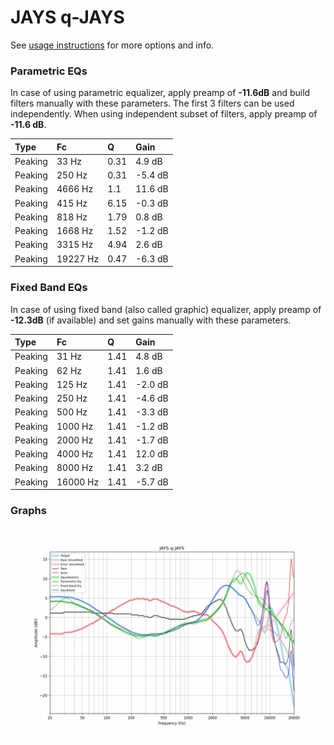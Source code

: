 # JAYS q-JAYS
See [usage instructions](https://github.com/jaakkopasanen/AutoEq#usage) for more options and info.

### Parametric EQs
In case of using parametric equalizer, apply preamp of **-11.6dB** and build filters manually
with these parameters. The first 3 filters can be used independently.
When using independent subset of filters, apply preamp of **-11.6 dB**.

| Type    | Fc       |    Q | Gain    |
|:--------|:---------|:-----|:--------|
| Peaking | 33 Hz    | 0.31 | 4.9 dB  |
| Peaking | 250 Hz   | 0.31 | -5.4 dB |
| Peaking | 4666 Hz  | 1.1  | 11.6 dB |
| Peaking | 415 Hz   | 6.15 | -0.3 dB |
| Peaking | 818 Hz   | 1.79 | 0.8 dB  |
| Peaking | 1668 Hz  | 1.52 | -1.2 dB |
| Peaking | 3315 Hz  | 4.94 | 2.6 dB  |
| Peaking | 19227 Hz | 0.47 | -6.3 dB |

### Fixed Band EQs
In case of using fixed band (also called graphic) equalizer, apply preamp of **-12.3dB**
(if available) and set gains manually with these parameters.

| Type    | Fc       |    Q | Gain    |
|:--------|:---------|:-----|:--------|
| Peaking | 31 Hz    | 1.41 | 4.8 dB  |
| Peaking | 62 Hz    | 1.41 | 1.6 dB  |
| Peaking | 125 Hz   | 1.41 | -2.0 dB |
| Peaking | 250 Hz   | 1.41 | -4.6 dB |
| Peaking | 500 Hz   | 1.41 | -3.3 dB |
| Peaking | 1000 Hz  | 1.41 | -1.2 dB |
| Peaking | 2000 Hz  | 1.41 | -1.7 dB |
| Peaking | 4000 Hz  | 1.41 | 12.0 dB |
| Peaking | 8000 Hz  | 1.41 | 3.2 dB  |
| Peaking | 16000 Hz | 1.41 | -5.7 dB |

### Graphs
![](./JAYS%20q-JAYS.png)